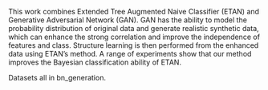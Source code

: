This work combines Extended Tree Augmented Naive Classifier (ETAN) and Generative Adversarial Network
(GAN). GAN has the ability to model the probability distribution of original data and generate realistic synthetic data,
which can enhance the strong correlation and improve the
independence of features and class. Structure learning is then
performed from the enhanced data using ETAN’s method.
A range of experiments show that our method improves the
Bayesian classification ability of ETAN.


Datasets all in bn_generation.
